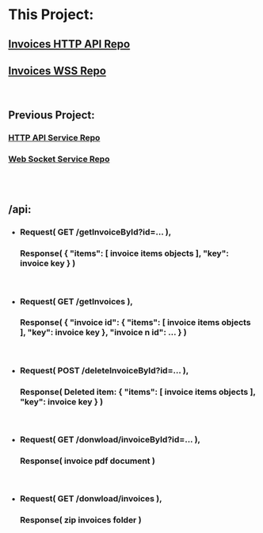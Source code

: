 # This Project:
## [Invoices HTTP API Repo](https://github.com/TooWorthless/InvoicesHttpApi)

## [Invoices WSS Repo](https://github.com/TooWorthless/InvoicesWSS)

<br>

## Previous Project:
### [HTTP API Service Repo](https://github.com/TooWorthless/HttpApiService)

### [Web Socket Service Repo](https://github.com/TooWorthless/WebSocketService)


<br><br>

## /api:
- ### Request( GET /getInvoiceById?id=... ),
    ### Response( { "items": [ invoice items objects ], "key": invoice key } )
    <br>
- ### Request( GET /getInvoices ),
    ### Response( { "invoice id": { "items": [ invoice items objects ], "key": invoice key }, "invoice n id": ... } )
    <br>
- ### Request( POST /deleteInvoiceById?id=... ),
    ### Response( Deleted item: { "items": [ invoice items objects ], "key": invoice key } )
    <br>
- ### Request( GET /donwload/invoiceById?id=... ),
    ### Response( invoice pdf document )
    <br>
- ### Request( GET /donwload/invoices ),
    ### Response( zip invoices folder )